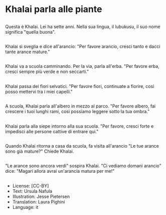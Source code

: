 # Khalai parla alle piante

##
Questa è Khalai. Lei ha sette anni. Nella sua lingua, il lubukusu, il suo nome significa "quella buona".

##
Khalai si sveglia e dice all'arancio: "Per favore arancio, cresci tanto e dacci tante arance mature."

##
Khalai va a scuola camminando. Per la via, parla all'erba. "Per favore erba, cresci sempre più verde e non seccarti."

##
Khalai passa dei fiori selvatici. "Per favore fiori, continuate a fiorire, così posso mettervi tra i miei capelli."

##
A scuola, Khalai parla all'albero in mezzo al parco. "Per favore albero, fai crescere i tuoi lunghi rami, così possiamo leggere sotto la tua ombra."

##
Khalai parla alla siepe intorno alla sua scuola. "Per favore, cresci forte e impedisci alle persone cattive di entrare qui."

##
Quando Khalai ritorna a casa da scuola, fa visita all'arancio "Le tue arance sono già mature?" Chiede Khalai.

##
"Le arance sono ancora verdi" sospira Khalai. "Ci vediamo domani arancio" dice: "Magari allora avrai un'arancia matura per me!"

##
* License: [CC-BY]
* Text: Ursula Nafula
* Illustration: Jesse Pietersen
* Translation: Laura Pighini
* Language: it
